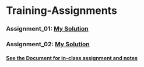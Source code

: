 # Training-Assignments
### Assignment_01: [My Solution](https://github.com/zmei1997/Training-Assignments/blob/main/Day1/Zhongxiao_Mei_Solution_for_assignment1.sql)
### Assignment_02: [My Solution](https://github.com/zmei1997/Training-Assignments/blob/main/Day2/Zhongxiao's_assignment2.sql)

#### [See the Document for in-class assignment and notes](https://github.com/zmei1997/Training-Assignments/blob/main/in-class%20assignments%20and%20notes.docx)


